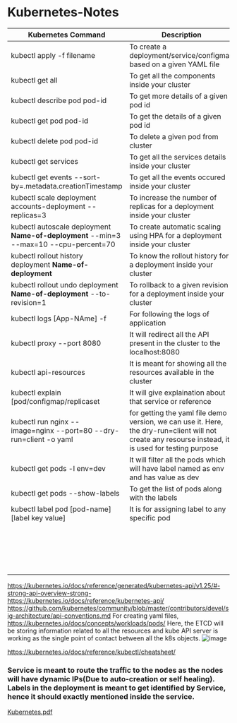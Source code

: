 # Kubernetes-Notes

| Kubernetes Command | Description |
| --- | ----------- |
|  kubectl apply -f filename | To create a deployment/service/configmap based on a given YAML file |
|kubectl get all | To get all the components inside your cluster|
|kubectl describe pod pod-id|To get more details of a given pod id|
|kubectl get pod pod-id|To get the details of a given pod id|
|kubectl delete pod pod-id|To delete a given pod from cluster |
|kubectl get services|To get all the services details inside your cluster|
|kubectl get events --sort-by=.metadata.creationTimestamp|To get all the events occured inside your cluster|
|kubectl scale deployment accounts-deployment --replicas=3|To increase the number of replicas for a deployment inside your cluster|
|kubectl autoscale deployment **Name-of-deployment** --min=3 --max=10 --cpu-percent=70|To create automatic scaling using HPA for a deployment inside your cluster|
|kubectl rollout history deployment **Name-of-deployment**|To know the rollout history for a deployment inside your cluster|
|kubectl rollout undo deployment **Name-of-deployment** --to-revision=1|To rollback to a given revision for a deployment inside your cluster|
| kubectl logs [App-NAme] -f|For following the logs of application|
|kubectl proxy --port 8080| It will redirect all the API present in the cluster to the localhost:8080|
|kubectl api-resources|It is meant for showing all the resources available in the cluster|
|kubectl explain [pod/configmap/replicaset| It will give explaination about that service or reference|
|kubectl run nginx --image=nginx --port=80 --dry-run=client -o yaml| for getting the yaml file demo version, we can use it. Here, the dry-run=client will not create any resourse instead, it is used for testing purpose|
| kubectl get pods -l env=dev| It will filter all the pods which will have label named as env and has value as dev|
|kubectl get pods  --show-labels| To get the list of pods along with the labels |
|kubectl label pod [pod-name] [label key value] | It is for assigning label to any specific pod|
|||
|||
|||
|||
|||
|||
|||
|||
|||
|||
|||
|||
|||
|||
||| 
|||
|||
|||
|||
 https://kubernetes.io/docs/reference/generated/kubernetes-api/v1.25/#-strong-api-overview-strong-
 https://kubernetes.io/docs/reference/kubernetes-api/
 https://github.com/kubernetes/community/blob/master/contributors/devel/sig-architecture/api-conventions.md
For creating yaml files, https://kubernetes.io/docs/concepts/workloads/pods/
Here, the ETCD will be storing information related to all the resources and kube API server is working as the single point of contact between all the k8s objects. 
![image](https://user-images.githubusercontent.com/38420375/195338708-a4e944d0-b2f0-4634-b7b0-ce63ee01d8f3.png)

https://kubernetes.io/docs/reference/kubectl/cheatsheet/ 

### Service is meant to route the traffic to the nodes as the nodes will have dynamic IPs(Due to auto-creation or self healing). Labels in the deployment is meant to get identified by Service, hence it should exactly mentioned inside the service.  

[Kubernetes.pdf](https://github.com/shivam005/Important-Notes/files/9433563/Kubernetes.pdf)

